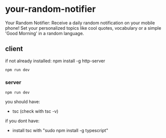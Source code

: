 # your-random-notifier

Your Random Notifier: Receive a daily random notification on your mobile phone! Set your personalized topics like cool quotes, vocabulary or a simple 'Good Morning' in a random language.

## client

if not already installed:
npm install -g http-server

```
npm run dev
```

### server

```
npm run dev
```

you should have:

- tsc (check with tsc -v)

if you dont have:

- install tsc with "sudo npm install -g typescript"
